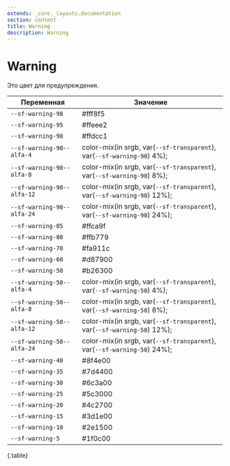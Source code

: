 ```yaml
---
extends: _core._layouts.documentation
section: content
title: Warning
description: Warning
---
```


# Warning

Это цвет для предупреждения.

| Переменная                 | Значение                                             |
|----------------------------|--------------------------------------------------------------------------|
| `--sf-warning-98`          | #fff8f5                                                                  |
| `--sf-warning-95`          | #ffeee2                                                                  |
| `--sf-warning-90`          | #ffdcc1                                                                  |
| `--sf-warning-90--alfa-4`  | color-mix(in srgb, var(`--sf-transparent`), var(`--sf-warning-90`) 4%);  |
| `--sf-warning-90--alfa-8`  | color-mix(in srgb, var(`--sf-transparent`), var(`--sf-warning-90`) 8%);  |
| `--sf-warning-90--alfa-12` | color-mix(in srgb, var(`--sf-transparent`), var(`--sf-warning-90`) 12%); |
| `--sf-warning-90--alfa-24` | color-mix(in srgb, var(`--sf-transparent`), var(`--sf-warning-90`) 24%); |
| `--sf-warning-85`          | #ffca9f                                                                  |
| `--sf-warning-80`          | #ffb779                                                                  |
| `--sf-warning-70`          | #fa911c                                                                  |
| `--sf-warning-60`          | #d87900                                                                  |
| `--sf-warning-50`          | #b26300                                                                  |
| `--sf-warning-50--alfa-4`  | color-mix(in srgb, var(`--sf-transparent`), var(`--sf-warning-50`) 4%);  |
| `--sf-warning-50--alfa-8`  | color-mix(in srgb, var(`--sf-transparent`), var(`--sf-warning-50`) 8%);  |
| `--sf-warning-50--alfa-12` | color-mix(in srgb, var(`--sf-transparent`), var(`--sf-warning-50`) 12%); |
| `--sf-warning-50--alfa-24` | color-mix(in srgb, var(`--sf-transparent`), var(`--sf-warning-50`) 24%); |
| `--sf-warning-40`          | #8f4e00                                                                  |
| `--sf-warning-35`          | #7d4400                                                                  |
| `--sf-warning-30`          | #6c3a00                                                                  |
| `--sf-warning-25`          | #5c3000                                                                  |
| `--sf-warning-20`          | #4c2700                                                                  |
| `--sf-warning-15`          | #3d1e00                                                                  |
| `--sf-warning-10`          | #2e1500                                                                  |
| `--sf-warning-5`           | #1f0c00                                                                  |
{.table}
